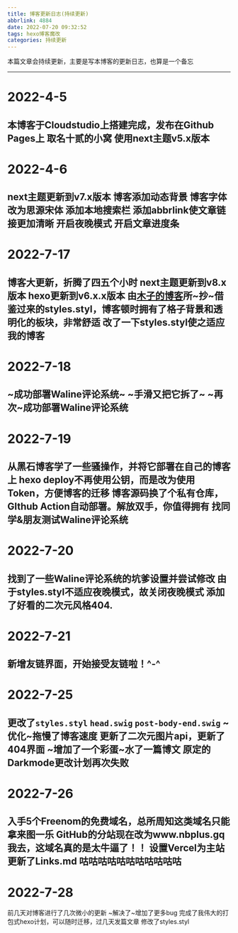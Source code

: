 ```yaml
---
title: 博客更新日志(持续更新)
abbrlink: 4884
date: 2022-07-20 09:32:52
tags: hexo博客魔改
categories: 持续更新
---
```

本篇文章会持续更新，主要是写本博客的更新日志，也算是一个备忘
<!-- more -->
---
# 2022-4-5
本博客于Cloudstudio上搭建完成，发布在Github Pages上
取名十贰的小窝
使用next主题v5.x版本
---
# 2022-4-6
next主题更新到v7.x版本
博客添加动态背景
博客字体改为思源宋体
添加本地搜索栏
添加abbrlink使文章链接更加清晰
开启夜晚模式
开启文章进度条
---
# 2022-7-17
博客大更新，折腾了四五个小时
next主题更新到v8.x版本
hexo更新到v6.x.x版本
由[木子的博客](blog.k8s.li)所~抄~借鉴过来的styles.styl，博客顿时拥有了格子背景和透明化的板块，非常舒适
改了一下styles.styl使之适应我的博客
---
# 2022-7-18
~成功部署Waline评论系统~
~手滑又把它拆了~
~再次~成功部署Waline评论系统
---
# 2022-7-19
从黑石博客学了一些骚操作，并将它部署在自己的博客上
hexo deploy不再使用公钥，而是改为使用Token，方便博客的迁移
博客源码换了个私有仓库，GIthub Action自动部署。解放双手，你值得拥有
找同学&朋友测试Waline评论系统
---
# 2022-7-20
找到了一些Waline评论系统的坑爹设置并尝试修改
由于styles.styl不适应夜晚模式，故关闭夜晚模式
添加了好看的二次元风格404.
---
# 2022-7-21
新增友链界面，开始接受友链啦！^-^
---
# 2022-7-25
更改了```styles.styl```  ```head.swig```  ```post-body-end.swig```
~优化~拖慢了博客速度
更新了二次元图片api，更新了404界面
~增加了一个彩蛋~水了一篇博文
原定的Darkmode更改计划再次失败
---
# 2022-7-26
入手5个Freenom的免费域名，总所周知这类域名只能拿来图一乐
GitHub的分站现在改为www.nbplus.gq
我去，这域名真的是太牛逼了！！
设置Vercel为主站
更新了Links.md
咕咕咕咕咕咕咕咕咕咕咕
---
# 2022-7-28
前几天对博客进行了几次微小的更新
~解决了~增加了更多bug
完成了我伟大的打包式hexo计划，可以随时迁移，过几天发篇文章
修改了styles.styl